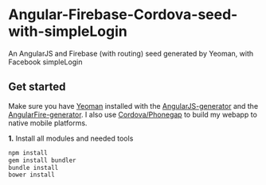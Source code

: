 Angular-Firebase-Cordova-seed-with-simpleLogin
==============================================

An AngularJS and Firebase (with routing) seed generated by Yeoman, with Facebook simpleLogin 

## Get started
Make sure you have [Yeoman](http://yeoman.io/) installed with the [AngularJS-generator](https://github.com/yeoman/generator-angular) and the [AngularFire-generator](https://github.com/yeoman/generator-angular). I also use [Cordova/Phonegap](http://cordova.apache.org/docs/en/3.4.0/guide_cli_index.md.html#The%20Command-Line%20Interface) to build my webapp to native mobile platforms.





**1\.** Install all modules and needed tools

```bash
npm install
gem install bundler
bundle install
bower install
```
